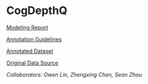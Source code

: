 # CogDepthQ

[Modeling Report](https://github.com/seanzhou1207/CogDepthQ/blob/main/Modeling%20Analysis.pdf) 

[Annotation Guidelines](https://github.com/seanzhou1207/CogDepthQ/blob/main/guidelines.pdf)

[Annotated Dataset](https://github.com/seanzhou1207/CogDepthQ/blob/main/Data/adjudicated.txt)

[Original Data Source](https://www.kaggle.com/datasets/v1ctor10/earnings-call-nlp-strategy-v2)

_Collaborators: Owen Lin, Zhengxing Chen, Sean Zhou_
